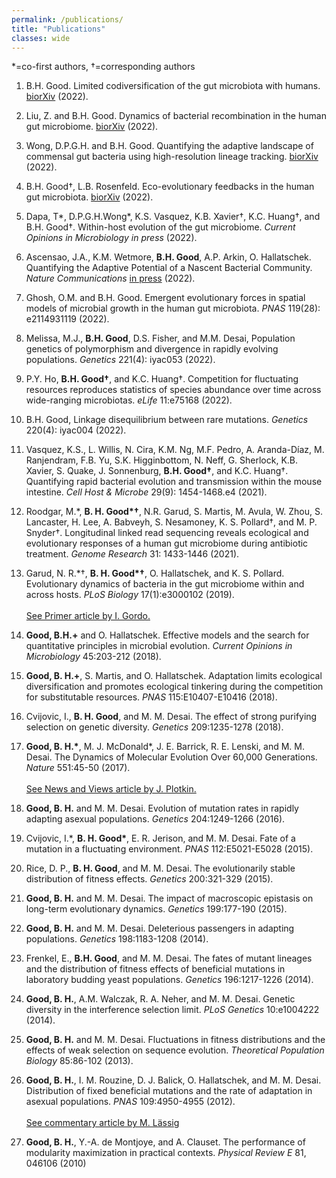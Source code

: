 ```yaml
---
permalink: /publications/
title: "Publications"
classes: wide
---
```


\*=co-first authors, †=corresponding authors

1. B.H. Good. Limited codiversification of the gut microbiota with humans. <a href="https://doi.org/10.1101/2022.10.27.514143"> biorXiv</a> (2022).

1. Liu, Z. and B.H. Good. Dynamics of bacterial recombination in the human gut microbiome. <a href="https://www.biorxiv.org/content/10.1101/2022.08.24.505183v1">biorXiv</a> (2022).

1. Wong, D.P.G.H. and B.H. Good. Quantifying the adaptive landscape of commensal gut bacteria using high-resolution lineage tracking. <a href="https://www.biorxiv.org/content/10.1101/2022.05.13.491573v1.full">biorXiv</a> (2022).

1. B.H. Good†, L.B. Rosenfeld. Eco-evolutionary feedbacks in the human gut microbiota. <a href="https://www.biorxiv.org/content/10.1101/2022.01.26.477953v1"> biorXiv</a> (2022). 

1. Dapa, T\*, D.P.G.H.Wong\*, K.S. Vasquez, K.B. Xavier†, K.C. Huang†, and B.H. Good†. Within-host evolution of the gut microbiome.  *Current Opinions in Microbiology* *in press* (2022). 

1. Ascensao, J.A., K.M. Wetmore, **B.H. Good**, A.P. Arkin, O. Hallatschek. Quantifying the Adaptive Potential of a Nascent Bacterial Community. *Nature Communications* <a href="https://www.biorxiv.org/content/10.1101/2022.02.03.475969v1">in press</a> (2022).

1. Ghosh, O.M. and B.H. Good.  Emergent evolutionary forces in spatial models of microbial growth in the human gut microbiota. *PNAS*  119(28): e2114931119 (2022).

1. Melissa, M.J., **B.H. Good**, D.S. Fisher, and M.M. Desai, Population genetics of polymorphism and divergence in rapidly evolving populations. *Genetics* 221(4): iyac053 (2022).

1. P.Y. Ho, **B.H. Good†**, and K.C. Huang†. Competition for fluctuating resources reproduces statistics of species abundance over time across wide-ranging microbiotas. *eLife* 11:e75168 (2022).

1. B.H. Good,  Linkage disequilibrium between rare mutations. *Genetics* 220(4): iyac004  (2022).

1. Vasquez, K.S., L. Willis, N. Cira, K.M. Ng, M.F. Pedro, A. Aranda-Díaz, M. Ranjendram, F.B. Yu, S.K. Higginbottom, N. Neff, G. Sherlock, K.B. Xavier, S. Quake, J. Sonnenburg, **B.H. Good†**, and K.C. Huang†. Quantifying rapid bacterial evolution and transmission within the mouse intestine. *Cell Host & Microbe* 29(9): 1454-1468.e4 (2021).

1. Roodgar, M.\*,  **B. H. Good\*†**,  N.R. Garud, S. Martis, M. Avula, W. Zhou, S. Lancaster, H. Lee, A. Babveyh, S. Nesamoney, K. S. Pollard†,  and M. P. Snyder†. Longitudinal linked read sequencing reveals ecological and evolutionary responses of a human gut microbiome during antibiotic treatment. *Genome Research* 31: 1433-1446 (2021).
   
1. Garud, N. R.\*†, **B. H. Good\*†**, O. Hallatschek, and K. S. Pollard. Evolutionary dynamics of bacteria in the gut microbiome within and across hosts. *PLoS Biology* 17(1):e3000102 (2019).<br/><br/>
<a href="https://journals.plos.org/plosbiology/article/authors?id=10.1371/journal.pbio.3000126">See Primer article by I. Gordo.</a>

1. **Good, B.H.+** and O. Hallatschek. Effective models and the search for quantitative principles in microbial evolution. *Current Opinions in Microbiology* 45:203-212 (2018). 

1. **Good, B. H.+**, S. Martis, and O. Hallatschek. Adaptation limits ecological diversification and promotes ecological tinkering during the competition for substitutable resources. *PNAS* 115:E10407-E10416 (2018). 

1. Cvijovic, I., **B. H. Good**, and M. M. Desai. The effect of strong purifying selection on genetic diversity. *Genetics* 209:1235-1278 (2018).

1. **Good, B. H.\***, M. J. McDonald\*, J. E. Barrick, R. E. Lenski, and M. M. Desai. The Dynamics of Molecular Evolution Over 60,000 Generations. *Nature* 551:45-50 (2017). 
<br/><br/>
<a href="https://www.nature.com/articles/nature24152">See News and Views article by J. Plotkin.</a>

1. **Good, B. H.** and M. M. Desai. Evolution of mutation rates in rapidly adapting asexual populations. *Genetics* 204:1249-1266 (2016).

1. Cvijovic, I.\*, **B. H. Good\***, E. R. Jerison, and M. M. Desai. Fate of a mutation in a fluctuating environment. *PNAS* 112:E5021-E5028 (2015). 

1. Rice, D. P., **B. H. Good**, and M. M. Desai. The evolutionarily stable distribution of fitness effects. *Genetics* 200:321-329 (2015).

1. **Good, B. H.** and M. M. Desai. The impact of macroscopic epistasis on long-term evolutionary dynamics. *Genetics* 199:177-190 (2015).

1. **Good, B. H.** and M. M. Desai. Deleterious passengers in adapting populations. *Genetics* 198:1183-1208 (2014).
 
1. Frenkel, E., **B.H. Good**, and M. M. Desai. The fates of mutant lineages and the distribution of fitness effects of beneficial mutations in laboratory budding yeast populations. *Genetics* 196:1217-1226 (2014).

1. **Good, B. H.**, A.M. Walczak, R. A. Neher, and M. M. Desai. Genetic diversity in the interference selection limit. *PLoS Genetics* 10:e1004222 (2014).
 
1. **Good, B. H.** and M. M. Desai. Fluctuations in fitness distributions and the effects of weak selection on sequence evolution. *Theoretical Population Biology* 85:86-102 (2013).

1. **Good, B. H.**, I. M. Rouzine, D. J. Balick, O. Hallatschek, and M. M. Desai.  Distribution of fixed beneficial mutations and the rate of adaptation in asexual populations. *PNAS* 109:4950-4955 (2012).
<br/><br/>
<a href="http://www.pnas.org/content/109/13/4719">See commentary article by M. Lässig</a>

1. **Good, B. H.**, Y.-A. de Montjoye, and A. Clauset. The performance of modularity maximization in practical contexts. *Physical Review E* 81, 046106 (2010)